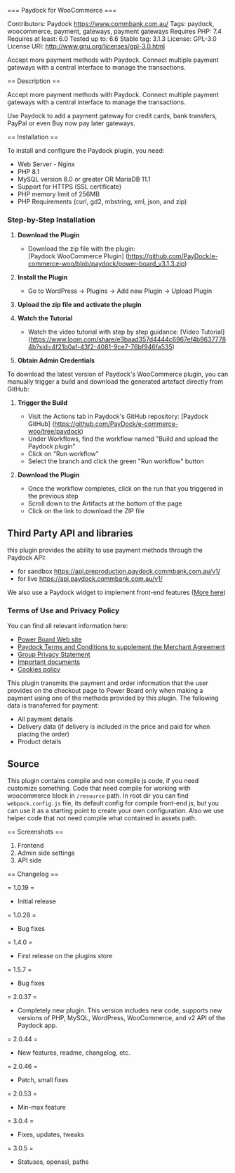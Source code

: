 === Paydock for WooCommerce ===

Contributors: Paydock
https://www.commbank.com.au/
Tags: paydock, woocommerce, payment, gateways, payment gateways
Requires PHP: 7.4
Requires at least: 6.0
Tested up to: 6.6
Stable tag: 3.1.3
License: GPL-3.0
License URI: http://www.gnu.org/licenses/gpl-3.0.html

Accept more payment methods with Paydock. Connect multiple payment gateways with a central interface to manage the transactions.

== Description ==

Accept more payment methods with Paydock. Connect multiple payment gateways with a central interface to manage the transactions.

Use Paydock to add a payment gateway for credit cards, bank transfers, PayPal or even Buy now pay later gateways.

== Installation ==

To install and configure the Paydock plugin, you need:

* Web Server - Nginx
* PHP 8.1
* MySQL version 8.0 or greater OR MariaDB 11.1 
* Support for HTTPS (SSL certificate)
* PHP memory limit of 256MB
* PHP Requirements (curl, gd2, mbstring, xml, json, and zip)

### Step-by-Step Installation

1. **Download the Plugin**
   - Download the zip file with the plugin:  
     [Paydock WooCommerce Plugin] (https://github.com/PayDock/e-commerce-woo/blob/paydock/power-board_v3.1.3.zip)

2. **Install the Plugin**
   - Go to WordPress -> Plugins -> Add new Plugin -> Upload Plugin

3. **Upload the zip file and activate the plugin**

4. **Watch the Tutorial**
   - Watch the video tutorial with step by step guidance: [Video Tutorial] (https://www.loom.com/share/e3baad357d4444c6967ef4b96377784b?sid=4f21b0af-43f2-4081-9ce7-76bf946fa535)

5. **Obtain Admin Credentials**

To download the latest version of Paydock's WooCommerce plugin, you can manually trigger a build and download the generated artefact directly from GitHub:

1. **Trigger the Build**
   - Visit the Actions tab in Paydock's GitHub repository: [Paydock GitHub] (https://github.com/PayDock/e-commerce-woo/tree/paydock)
   - Under Workflows, find the workflow named "Build and upload the Paydock plugin"
   - Click on "Run workflow"
   - Select the branch and click the green "Run workflow" button

2. **Download the Plugin**
   - Once the workflow completes, click on the run that you triggered in the previous step
   - Scroll down to the Artifacts at the bottom of the page
   - Click on the link to download the ZIP file

## Third Party API and libraries

this plugin provides the ability to use payment methods through the Paydock API:
* for sandbox https://api.preproduction.paydock.commbank.com.au/v1/
* for live https://api.paydock.commbank.com.au/v1/

We also use a Paydock widget to implement front-end features ([More here](https://developer.paydock.commbank.com.au/reference/paydock-widget))

### Terms of Use and Privacy Policy

You can find all relevant information here:

- [Power Board Web site](https://www.commbank.com.au/business/payments/take-online-payments/paydock.html)
- [Paydock Terms and Conditions to supplement the Merchant Agreement](https://www.commbank.com.au/content/dam/commbank-assets/business/merchants/2022-09/paydock-terms-and-conditions-july-2022.pdf)
- [Group Privacy Statement](https://www.commbank.com.au/support/privacy.html?ei=CB-footer_privacy)
- [Important documents](https://www.commbank.com.au/important-info.html?ei=CB-footer_ImportantDocs)
- [Cookies policy](https://www.commbank.com.au/important-info/cookies.html?ei=CB-footer_cookies)

This plugin transmits the payment and order information that the user provides on the checkout page to Power Board only 
when making a payment using one of the methods provided by this plugin.
The following data is transferred for payment:
* All payment details
* Delivery data (if delivery is included in the price and paid for when placing the order)
* Product details

## Source

This plugin contains compile and non compile js code, if you need customize something. Code that need compile for working with woocommerce block in `/resource` path.
In root dir you can find `webpack.config.js` file, its default config for compile front-end js, but you can use it as a starting point to create your own configuration.
Also we use helper code that not need compile what contained in assets path.

== Screenshots ==

1. Frontend
2. Admin side settings
3. API side

== Changelog ==

= 1.0.19 =
* Initial release

= 1.0.28 =
* Bug fixes

= 1.4.0 =
* First release on the plugins store

= 1.5.7 =
* Bug fixes

= 2.0.37 =
* Completely new plugin. This version includes new code, supports new versions of PHP, MySQL, WordPress, WooCommerce, and v2 API of the Paydock app.

= 2.0.44 =
* New features, readme, changelog, etc.

= 2.0.46 =
* Patch, small fixes

= 2.0.53 =
* Min-max feature

= 3.0.4 =
* Fixes, updates, tweaks

= 3.0.5 =
* Statuses, openssl, paths
